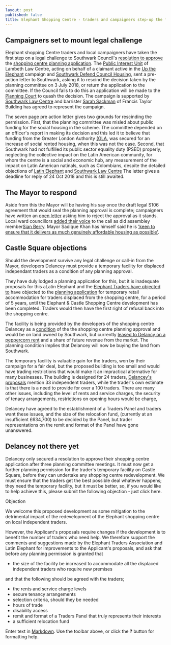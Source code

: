 ```yaml
---
layout: post
published: false
title: Elephant Shopping Centre - traders and campaigners step-up the fight
---
```


## Campaigners set to mount legal challenge

Elephant shopping Centre traders and local campaigners have taken the first step on a legal challenge to Southwark Council's [resolution to approve](http://moderngov.southwark.gov.uk/mgAi.aspx?ID=49413) the [shopping centre planning application](https://planning.southwark.gov.uk/online-applications/simpleSearchResults.do?action=firstPage).  The [Public Interest Unit](http://www.pilu.org.uk/paul-heron/) of Lambeth Law Centre, acting on behalf of a claimant active in the [Up the Elephant](https://twitter.com/UpTheElephant_) campaign and [Southwark Defend Council Housing](https://www.facebook.com/southwarkdch/), sent a pre-action letter to Southwark, asking it to rescind the decision taken by the planning committee on 3 July 2018, or return the application to the committee.  If the Council fails to do this an application will be made to the [Planning Court](https://www.gov.uk/courts-tribunals/planning-court) to quash the decision.  The campaign is supported by [Southwark Law Centre](http://www.southwarklawcentre.org.uk/index.php?option=com_content&view=article&id=71&Itemid=78) and barrister [Sarah Sackman](https://www.ftbchambers.co.uk/barristers/sarah-sackman) of Francis Taylor Building has agreed to represent the campaign.

The seven page pre action letter gives two grounds for rescinding the permission. First, that the planning committee was misled about public funding for the social housing in the scheme. The committee depended on an officer's report in making its decision and this led it to believe that funding from the Greater London Authority [(GLA](https://www.london.gov.uk/), was secured for an increase of social rented housing, when this was not the case.  Second, that Southwark had not fulfilled its publIc sector equality duty (PSED) properly, neglecting the collective impact on the Latin American community, for whom the centre is a social and economic hub, any measurement of the impact on Latin American natinals, such as Colombians, despite the detailed objections of [Latin Elephant](http://latinelephant.org/update-on-ec-relocation-strategy-le-comments/) and [Southwark Law Centre](http://planbuild.southwark.gov.uk/documents/?GetDocument=%7b%7b%7b!%2b3vgsnFhgtxRNSSWoQ1w3w%3d%3d!%7d%7d%7d) The letter gives a deadline for reply of 24 Oct 2018 and this is still awaited.

## The Mayor to respond

Aside from this the Mayor will be having his say once the draft legal S106 agreement that would seal the planning approval is complete; campaigners have written an [open letter](https://twitter.com/UpTheElephant_) asking him to reject the approval as it stands. Local ward councillors [added their voice](https://www.southwarknews.co.uk/news/ward-councillors-call-on-sadiq-khan-to-fix-moral-and-policy-failings-in-approved-elephant-and-castle-regeneration-plans/) to the call as did assembley member[Sian Berry](www.southwarkgreenparty.org.uk/call_in_the_elephant_decision_says_sian).  Mayor Sadique Khan has himself said he is ['keen to ensure that it delivers as much genuinely affordable housing as possible'](https://www.insidehousing.co.uk/news/news/khan-keen-for-elephant--castle-development-to-deliver-affordable-housing-58462).


## Castle Square objections

Should the development survive any legal challenge or call-in from the Mayor, developers Delancey must provide a temporary facility for displaced independant traders as a condition of any planning approval.

They have duly lodged a planning application for this, but it is inadequate  proposals for this aLatin Elephant and the [Elephant Traders have objected to](https://planning.southwark.gov.uk/online-applications/applicationDetails.do?activeTab=neighbourComments&keyVal=_STHWR_DCAPR_9578882) have objected to the [planning application]() for temporary retail accommodation for traders displaced from the shopping centre, for a period of 5 years, until the Elephant & Castle Shopping Centre development has been completed. Traders would then have the first right of refusal back into the shopping centre.

The facility is being provided by the developers of the shopping centre Delancey as a [condition](http://moderngov.southwark.gov.uk/mgAi.aspx?ID=49413) of the the shopping centre planning approval and would be on land owned by Southwark, but currently [leased to Delancy on a peppercorn rent](http://35percent.org/2016-06-26-restricted-access-elephant-park/) and a share of future revenue from the market.  The planning condition implies that Delancey will now be buying the land from Southwark.

The temporary facility is valuable gain for the traders, won by their campaign for a fair deal, but the proposed building is too small and would have trading restrictions that would make it an impractical alternative for many businesses.  The building is designed for 24 traders, [Delancey's  proposals]() mention 33 independent traders, while the trader's own estimate is that there is a need to provide for over a 100 traders. There are many other issues, including the level of rents and service charges, the security of tenacy arrangements, restrictions on opening hours would be charge,  

Delancey have agreed to the establishment of a Traders Panel and traders want these issues, and the size of the relocation fund, (currently at an insufficient £634,700) to be decided by the Panel, but trader representations on the remit and format of the Panel have gone unanswered.

## Delancey not there yet

Delancey only secured a resolution to approve their shopping centre application after three planning committee meetings.  It must now get a further planning permission for the trader's temporary facility on Castle Square, before they can undertake any shopping centre redevelopment.  We must ensure that the traders get the best possible deal whatever happens; they need the temporary facility, but it must be better, so, if you would like to help achieve this,  please submit the following objection - just click here. 


Objection

We welcome this proposed development as some mitigation to the detrimental impact of the redevelopment of the Elephant shopping centre on local independent traders.

However, the Applicant's proposals require changes if the development is to benefit the number of traders who need help.
We therefore support the comments and suggestions made by the Elephant Traders Association and Latin Elephant for improvements to the Applicant's proposals, and ask that before any planning permission is granted that

-	the size of the facility be increased to accommodate all the displaced independent traders who require new premises

and that the following should be agreed with the traders;

-	the rents and service charge levels
-	secure tenancy arrangements
-	selection criteria, should they be needed 
-	hours of trade
-	disability access
- 	remit and format of a Traders Panel that truly represents their interests
-	a sufficient relocation fund


Enter text in [Markdown](http://daringfireball.net/projects/markdown/). Use the toolbar above, or click the **?** button for formatting help.